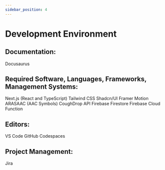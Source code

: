 ```yaml
---
sidebar_position: 4
---
```


# Development Environment

## Documentation:
Docusaurus

## Required Software, Languages, Frameworks, Management Systems:
Next.js (React and TypeScript)
Tailwind CSS
Shadcn/UI 
Framer Motion
ARASAAC (AAC Symbols) 
CoughDrop API
Firebase Firestore 
Firebase Cloud Function


## Editors:
VS Code
GitHub Codespaces

## Project Management:
Jira
